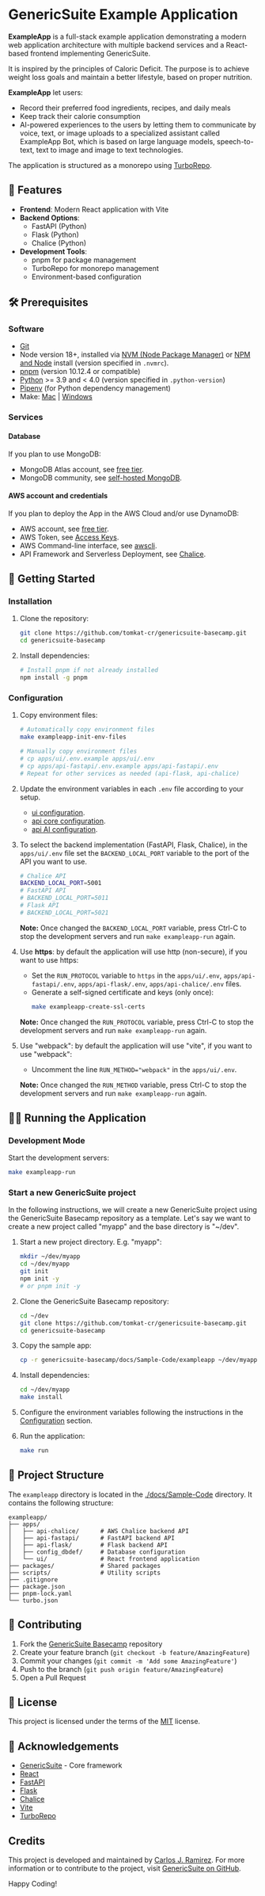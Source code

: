 # GenericSuite Example Application

**ExampleApp** is a full-stack example application demonstrating a modern web application architecture with multiple backend services and a React-based frontend implementing GenericSuite.

It is inspired by the principles of Caloric Deficit. The purpose is to achieve weight loss goals and maintain a better lifestyle, based on proper nutrition. 

**ExampleApp** let users:

- Record their preferred food ingredients, recipes, and daily meals
- Keep track their calorie consumption
- AI-powered experiences to the users by letting them to communicate by voice, text, or image uploads to a specialized assistant called ExampleApp Bot, which is based on large language models, speech-to-text, text to image and image to text technologies.

The application is structured as a monorepo using [TurboRepo](https://turbo.build/repo).

## 🚀 Features

- **Frontend**: Modern React application with Vite
- **Backend Options**:
  - FastAPI (Python)
  - Flask (Python)
  - Chalice (Python)
- **Development Tools**:
  - pnpm for package management
  - TurboRepo for monorepo management
  - Environment-based configuration

## 🛠️ Prerequisites

### Software
- [Git](https://www.atlassian.com/git/tutorials/install-git)
- Node version 18+, installed via [NVM (Node Package Manager)](https://nodejs.org/en/download/package-manager) or [NPM and Node](https://nodejs.org/en/download) install (version specified in `.nvmrc`).
- [pnpm](https://pnpm.io/installation) (version 10.12.4 or compatible)
- [Python](https://www.python.org/downloads/) >= 3.9 and < 4.0 (version specified in `.python-version`)
- [Pipenv](https://pipenv.pypa.io/en/latest/) (for Python dependency management)
- Make: [Mac](https://formulae.brew.sh/formula/make) | [Windows](https://stackoverflow.com/questions/32127524/how-to-install-and-use-make-in-windows)

### Services

#### Database

If you plan to use MongoDB:

* MongoDB Atlas account, see [free tier](https://www.mongodb.com/cloud/atlas/register).
* MongoDB community, see [self-hosted MongoDB](https://www.mongodb.com/try/download/community).

#### AWS account and credentials

If you plan to deploy the App in the AWS Cloud and/or use DynamoDB:

* AWS account, see [free tier](https://aws.amazon.com/free).
* AWS Token, see [Access Keys](https://us-east-1.console.aws.amazon.com/iamv2/home?region=us-east-1#/security_credentials?section=IAM_credentials).
* AWS Command-line interface, see [awscli](https://formulae.brew.sh/formula/awscli).
* API Framework and Serverless Deployment, see [Chalice](https://github.com/aws/chalice).

## 🚀 Getting Started

### Installation

1. Clone the repository:
   ```bash
   git clone https://github.com/tomkat-cr/genericsuite-basecamp.git
   cd genericsuite-basecamp
   ```

2. Install dependencies:
   ```bash
   # Install pnpm if not already installed
   npm install -g pnpm
   ```

### Configuration

1. Copy environment files:
   ```bash
   # Automatically copy environment files
   make exampleapp-init-env-files

   # Manually copy environment files
   # cp apps/ui/.env.example apps/ui/.env
   # cp apps/api-fastapi/.env.example apps/api-fastapi/.env
   # Repeat for other services as needed (api-flask, api-chalice)
   ```

2. Update the environment variables in each `.env` file according to your setup.

    * [ui configuration](../../Frontend-Development/index.md).
    * [api core configuration](../../Backend-Development/GenericSuite-Core/index.md#configuration).
    * [api AI configuration](../../Backend-Development/GenericSuite-AI/index.md#configuration).

3. To select the backend implementation (FastAPI, Flask, Chalice), in the `apps/ui/.env` file set the `BACKEND_LOCAL_PORT` variable to the port of the API you want to use.
    ```bash
    # Chalice API
    BACKEND_LOCAL_PORT=5001
    # FastAPI API
    # BACKEND_LOCAL_PORT=5011
    # Flask API
    # BACKEND_LOCAL_PORT=5021
    ```

    **Note:** Once changed the `BACKEND_LOCAL_PORT` variable, press Ctrl-C to stop the development servers and run `make exampleapp-run` again.

4. Use **https**: by default the application will use http (non-secure), if you want to use https:
    - Set the `RUN_PROTOCOL` variable to `https` in the `apps/ui/.env`, `apps/api-fastapi/.env`, `apps/api-flask/.env`, `apps/api-chalice/.env` files.
    - Generate a self-signed certificate and keys (only once):
        ```bash
        make exampleapp-create-ssl-certs
        ```
    
    **Note:** Once changed the `RUN_PROTOCOL` variable, press Ctrl-C to stop the development servers and run `make exampleapp-run` again.

5. Use "webpack": by default the application will use "vite", if you want to use "webpack":
    - Uncomment the line `RUN_METHOD="webpack"` in the `apps/ui/.env`.
    
    **Note:** Once changed the `RUN_METHOD` variable, press Ctrl-C to stop the development servers and run `make exampleapp-run` again.

## 🏃‍♂️ Running the Application

### Development Mode

Start the development servers:

```bash
make exampleapp-run
```

### Start a new GenericSuite project

In the following instructions, we will create a new GenericSuite project using the GenericSuite Basecamp repository as a template. Let's say we want to create a new project called "myapp" and the base directory is "~/dev".

1. Start a new project directory. E.g. "myapp":
   ```bash
   mkdir ~/dev/myapp
   cd ~/dev/myapp
   git init
   npm init -y
   # or pnpm init -y
   ```

2. Clone the GenericSuite Basecamp repository:
   ```bash
   cd ~/dev
   git clone https://github.com/tomkat-cr/genericsuite-basecamp.git
   cd genericsuite-basecamp
   ```

3. Copy the sample app:
   ```bash
   cp -r genericsuite-basecamp/docs/Sample-Code/exampleapp ~/dev/myapp
   ```

4. Install dependencies:
   ```bash
   cd ~/dev/myapp
   make install
   ```

5. Configure the environment variables following the instructions in the [Configuration](#configuration) section.

6. Run the application:
   ```bash
   make run
   ```

<!--

### Building for Production

```bash
# Build all applications
pnpm build

# Or build a specific application
cd apps/ui
pnpm build
```

-->

## 📂 Project Structure

The `exampleapp` directory is located in the [./docs/Sample-Code](../../Sample-Code/exampleapp/) directory. It contains the following structure:
```
exampleapp/
├── apps/
│   ├── api-chalice/      # AWS Chalice backend API
│   ├── api-fastapi/      # FastAPI backend API
│   ├── api-flask/        # Flask backend API
│   ├── config_dbdef/     # Database configuration
│   └── ui/               # React frontend application
├── packages/             # Shared packages
├── scripts/              # Utility scripts
├── .gitignore
├── package.json
├── pnpm-lock.yaml
└── turbo.json
```

## 🤝 Contributing

1. Fork the [GenericSuite Basecamp](https://github.com/tomkat-cr/genericsuite-basecamp) repository
2. Create your feature branch (`git checkout -b feature/AmazingFeature`)
3. Commit your changes (`git commit -m 'Add some AmazingFeature'`)
4. Push to the branch (`git push origin feature/AmazingFeature`)
5. Open a Pull Request

## 📄 License

This project is licensed under the terms of the [MIT](./LICENSE) license.

## 👏 Acknowledgements

- [GenericSuite](https://genericsuite.carlosjramirez.com) - Core framework
- [React](https://react.dev/)
- [FastAPI](https://fastapi.tiangolo.com/)
- [Flask](https://flask.palletsprojects.com/)
- [Chalice](https://aws.github.io/chalice)
- [Vite](https://vite.dev/)
- [TurboRepo](https://turborepo.com/docs)

## Credits

This project is developed and maintained by [Carlos J. Ramirez](https://www.carlosjramirez.com). For more information or to contribute to the project, visit [GenericSuite on GitHub](https://github.com/tomkat-cr/genericsuite-basecamp).

Happy Coding!